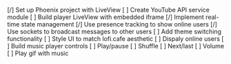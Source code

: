 [/] Set up Phoenix project with LiveView
[ ] Create YouTube API service module
[ ] Build player LiveView with embedded iframe
[/] Implement real-time state management
    [/] Use presence tracking to show online users
    [/] Use sockets to broadcast messages to other users
[ ] Add theme switching functionality
[ ] Style UI to match lofi.cafe aesthetic
    [ ] Dispaly online users
    [ ] Build music player controls
        [ ] Play/pause
        [ ] Shuffle
        [ ] Next/last
        [ ] Volume
    [ ] Play gif with music
